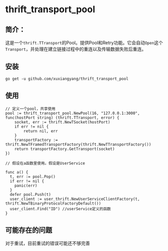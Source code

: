 # thrift_transport_pool

## 简介：

这是一个`thrift.TTransport`的Pool。提供Pool和Retry功能。它会自动`Open`这个`Transport`，并处理在建立链接过程中的重连以及传输数据失败后重连。

## 安装

```
go get -u github.com/xuxiangyang/thrift_transport_pool
```



## 使用

```
// 定义一个pool，共享使用
pool := thrift_transport_pool.NewPool(16, "127.0.0.1:3000", func(hostPort string) (thrift.TTransport, error) {
	socket, err := thrift.NewTSocket(hostPort)
    if err != nil {
		return nil, err
    }
    transportFactory := thrift.NewTFramedTransportFactory(thrift.NewTTransportFactory())
    return transportFactory.GetTransport(socket)
})

// 假设在a函数里使用。假设是UserService

func a() {
  t, err := pool.Pop()
  if err != nil {
    panic(err)
  }
  defer pool.Push(t)
  user_client := user_thrift.NewUserServiceClientFactory(t, thrift.NewTBinaryProtocolFactoryDefault())
  user_client.Find("ID") //userService定义的函数
}
```

## 可能存在的问题

对于重试，目前重试的错误可能还不够完善
